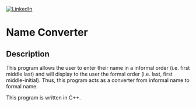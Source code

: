 [![LinkedIn][linkedin-shield]][linkedin-url-Bucsa]

# Name Converter

## Description 

This program allows the user to enter their name in a informal order (i.e. first middle last) and will display to the user the formal order (i.e. last, first middle-initial). Thus, this program acts as a converter from informal name to formal name.
   
This program is written in C++.


[linkedin-shield]: https://img.shields.io/badge/-LinkedIn-black.svg?style=for-the-badge&logo=linkedin&colorB=555
[linkedin-url-Bucsa]: https://www.linkedin.com/in/justin-bucsa